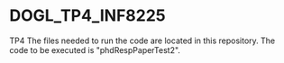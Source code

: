 # DOGL_TP4_INF8225
TP4
The files needed to run the code are located in this repository. The code to be executed is "phdRespPaperTest2".
